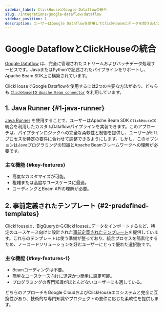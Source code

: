 ```yaml
---
sidebar_label: ClickHouseとGoogle Dataflowの統合
slug: /integrations/google-dataflow/dataflow
sidebar_position: 1
description: ユーザーはGoogle Dataflowを使用してClickHouseにデータを取り込むことができます
---
```



# Google DataflowとClickHouseの統合

[Google Dataflow](https://cloud.google.com/dataflow) は、完全に管理されたストリームおよびバッチデータ処理サービスです。JavaまたはPythonで記述されたパイプラインをサポートし、Apache Beam SDK上に構築されています。

ClickHouseでGoogle Dataflowを使用するには2つの主要な方法があり、どちらも [`ClickHouseIO Apache Beam connector`](/integrations/apache-beam) を利用しています。

## 1. Java Runner {#1-java-runner}
[Java Runner](./java-runner) を使用することで、ユーザーはApache Beam SDK `ClickHouseIO` 統合を利用したカスタムDataflowパイプラインを実装できます。このアプローチは、パイプラインロジックへの完全な柔軟性と制御を提供し、ユーザーがETLプロセスを特定の要件に合わせて調整できるようにします。しかし、このオプションはJavaプログラミングの知識とApache Beamフレームワークへの理解が必要です。

### 主な機能 {#key-features}
- 高度なカスタマイズが可能。
- 複雑または高度なユースケースに最適。
- コーディングとBeam APIの理解が必要。

## 2. 事前定義されたテンプレート {#2-predefined-templates}
ClickHouseは、BigQueryからClickHouseにデータをインポートするなど、特定のユースケース向けに設計された[事前定義されたテンプレート](./templates)を提供しています。これらのテンプレートは使う準備が整っており、統合プロセスを簡素化するため、ノーコードソリューションを好むユーザーにとって優れた選択肢です。

### 主な機能 {#key-features-1}
- Beamコーディングは不要。
- 簡単なユースケース向けに迅速かつ簡単に設定可能。
- プログラミングの専門知識がほとんどないユーザーにも適している。

どちらのアプローチもGoogle CloudおよびClickHouseエコシステムと完全に互換性があり、技術的な専門知識やプロジェクトの要件に応じた柔軟性を提供します。  

